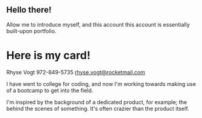 ## Hello there!
Allow me to introduce myself, and this account
this account is essentially built-upon portfolio.

# Here is my card!
Rhyse Vogt
972-849-5735
rhyse.vogt@rocketmail.com

I have went to college for coding, and now I'm working towards making use of a
bootcamp to get into the field.

I'm inspired by the background of a dedicated product, for example; the behind
the scenes of something. It's often crazier than the product itself.
